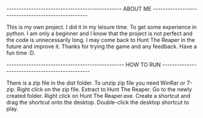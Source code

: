 -----------------------------------------------   ABOUT ME   ---------------------------------------------------

This is my own project. I did it in my leisure time. To get some experience in python.
I am only a beginner and I know that the project is not perfect and the code is unnecessarily long.
I may come back to Hunt The Reaper in the future and improve it. Thanks for trying the game and any feedback.
Have a fun time :D.

------------------------------------------------   HOW TO RUN   ------------------------------------------------

There is a zip file in the dist folder. To unzip zip file you need WinRar or 7-zip. 
Right click on the zip file. Extract to Hunt The Reaper\.
Go to the newly created folder.
Right click on Hunt The Reaper.exe. Create a shortcut and drag the shortcut onto the desktop.
Double-click the desktop shortcut to play.




